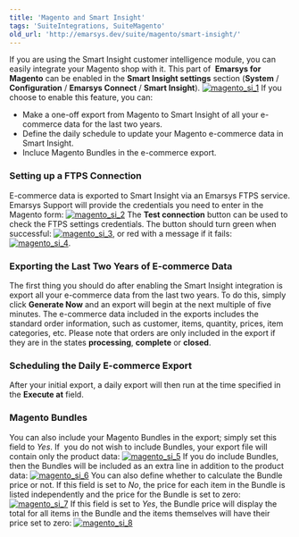 ```yaml
---
title: 'Magento and Smart Insight'
tags: 'SuiteIntegrations, SuiteMagento'
old_url: 'http://emarsys.dev/suite/magento/smart-insight/'
---
```


If you are using the Smart Insight customer intelligence module, you can easily integrate your Magento shop with it. This part of  **Emarsys for Magento** can be enabled in the **Smart Insight settings** section (**System** / **Configuration** / **Emarsys Connect** / **Smart Insight**). [![magento_si_1](/assets/images/magento_si_1-300x182.png)](/assets/images/magento_si_1.png) If you choose to enable this feature, you can:

- Make a one-off export from Magento to Smart Insight of all your e-commerce data for the last two years.
- Define the daily schedule to update your Magento e-commerce data in Smart Insight.
- Incluce Magento Bundles in the e-commerce export.

### Setting up a FTPS Connection

 E-commerce data is exported to Smart Insight via an Emarsys FTPS service. Emarsys Support will provide the credentials you need to enter in the Magento form: [![magento_si_2](/assets/images/magento_si_2-300x141.png)](/assets/images/magento_si_2.png) The **Test connection** button can be used to check the FTPS settings credentials. The button should turn green when successful: [![magento_si_3](/assets/images/magento_si_3.png),](/assets/images/magento_si_3.png) or red with a message if it fails:  [![magento_si_4](/assets/images/magento_si_4.png)](/assets/images/magento_si_4.png).

### Exporting the Last Two Years of E-commerce Data

 The first thing you should do after enabling the Smart Insight integration is export all your e-commerce data from the last two years. To do this, simply click **Generate Now** and an export will begin at the next multiple of five minutes. The e-commerce data included in the exports includes the standard order information, such as customer, items, quantity, prices, item categories, etc. Please note that orders are only included in the export if they are in the states **processing**, **complete** or **closed**.

### Scheduling the Daily E-commerce Export

 After your initial export, a daily export will then run at the time specified in the **Execute at** field.

### Magento Bundles

 You can also include your Magento Bundles in the export; simply set this field to *Yes*. If  you do not wish to include Bundles, your export file will contain only the product data: [![magento_si_5](/assets/images/magento_si_5-300x43.png)](/assets/images/magento_si_5.png) If you do include Bundles, then the Bundles will be included as an extra line in addition to the product data: [![magento_si_6](/assets/images/magento_si_6-300x50.png)](/assets/images/magento_si_6.png) You can also define whether to calculate the Bundle price or not. If this field is set to *No*, the price for each item in the Bundle is listed independently and the price for the Bundle is set to zero: [![magento_si_7](/assets/images/magento_si_7-300x47.png)](/assets/images/magento_si_7.png) If this field is set to *Yes*, the Bundle price will display the total for all items in the Bundle and the items themselves will have their price set to zero: [![magento_si_8](/assets/images/magento_si_8-300x47.png)](/assets/images/magento_si_8.png)